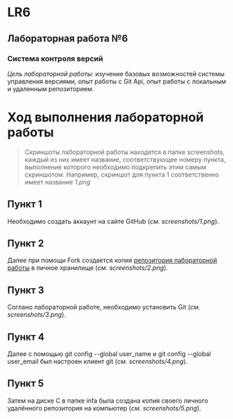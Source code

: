 # LR6
## __Лабораторная работа №6__
### __Система контроля версий__
_Цель лабораторной работы_: изучение базовых возможностей системы управления версиями, опыт работы с Git Api, опыт работы с локальным и удаленным репозиторием.

# Ход выполнения лабораторной работы
> Скриншоты лабораторной работы находятся в папке screenshots, каждый из них имеет название, соответствующее номеру пункта, выполнение которого необходимо подкрепить этим самым скриншотом. Например, скриншот для пункта 1 соответственно имеет название _1.png_
## Пункт 1
Необходимо создать аккаунт на сайте GitHub (_см. screenshots/1.png_). 
## Пункт 2
Далее при помощи Fork создается копия [репозитория лабораторной работы](https://github.com/Kurtyanik/LR6/) в личное хранилище (_см. screenshots/2.png_).
## Пункт 3
Соглано лабораторной работе, необходимо установить Git (_см. screenshots/3.png_).
## Пункт 4
Далее с помощью git config --global user_name и git config --global user_email был настроен клиент git (_см. screenshots/4.png_).
## Пункт 5
Затем на диске С в папке infa была создана копия своего личного удалённого репозитория на компьютер (_см. screenshots/5.png_).
